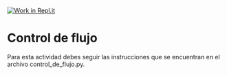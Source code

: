 [![Work in Repl.it](https://classroom.github.com/assets/work-in-replit-14baed9a392b3a25080506f3b7b6d57f295ec2978f6f33ec97e36a161684cbe9.svg)](https://classroom.github.com/online_ide?assignment_repo_id=4161501&assignment_repo_type=AssignmentRepo)
# Control de flujo

Para esta actividad debes seguir las instrucciones que se encuentran en el archivo control_de_flujo.py.
